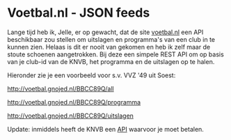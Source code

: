 # Voetbal.nl - JSON feeds

Lange tijd heb ik, Jelle, er op gewacht, dat de site [voetbal.nl](http://www.voetbal.nl) een API beschikbaar zou stellen om uitslagen en programma's van een club in te kunnen zien. Helaas is dit er nooit van gekomen en heb ik zelf maar de stoute schoenen aangetrokken. Bij deze een simpele REST API om op basis van je club-id van de KNVB, het programma en de uitslagen op te halen.

Hieronder zie je een voorbeeld voor s.v. VVZ '49 uit Soest:

http://voetbal.gnojed.nl/BBCC89Q/all

http://voetbal.gnojed.nl/BBCC89Q/programma

http://voetbal.gnojed.nl/BBCC89Q/uitslagen

Update: inmiddels heeft de KNVB een [API](http://www.knvbdataservice.nl/) waarvoor je moet betalen.
